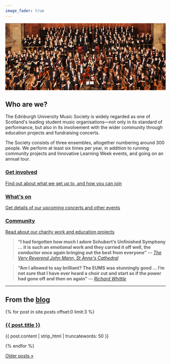 ```yaml
---
image_fader: true
---
```


<div class="image-fader-container clearfix">
<div id="image-fader" class="image-fader" style="position: relative;">
<img src="/assets/img/fader/verdi-chorus.jpg" style="position: absolute; top: 0; left: 0; z-index: 1" onload="this._succeeded = true">
</div>
<img src="/assets/img/fader/placeholder.png">
</div>

## Who are we?

The Edinburgh University Music Society is widely regarded as one of Scotland's leading student music organisations&mdash;not only in its standard of performance, but also in its involvement with the wider community through education projects and fundraising concerts.

The Society consists of three ensembles, altogether numbering around 300 people. We perform at least six times per year, in addition to running community projects and Innovative Learning Week events, and going on an annual tour.

<div class="image-link-tiles tiles-3 clearfix">
  <a class="tile tile-get-involved" href="/get-involved/" title="Image &copy; Louise Spence Photography (louiseanna.co.uk), 2014">
    <div class="caption">
      <h3>Get involved</h3>
      <p>Find out about what we get up to, and how you can join</p>
    </div>
  </a>

  <a class="tile tile-whats-on" href="/whats-on/" title="Image &copy; Louise Spence Photography (louiseanna.co.uk), 2014">
    <div class="caption">
      <h3>What's on</h3>
      <p>Get details of our upcoming concerts and other events</p>
    </div>
  </a>

  <a class="tile tile-community" href="/community/" title="Image &copy; Alastair Temple (facebook.com/atempleartist), 2012">
    <div class="caption">
      <h3>Community</h3>
      <p>Read about our charity work and education projects</p>
    </div>
  </a>
</div>

<div class="clearfix quotes">
<blockquote class="quote-left">
<p>
<strong>
&ldquo;I had forgotten how much I adore Schubert’s Unfinished Symphony &hellip; it is such an emotional work and they carried it off well, the conductor once again bringing out the best from everyone&rdquo;
</strong>
<cite>&mdash; <a href="http://www.belfastcathedral.org/news/item/722/music-festival-opens-with-the-edinburgh-university-music-society/">
The Very Reverend John Mann, St Anne's Cathedral
</a>
</cite>
</p>
</blockquote>

<blockquote class="quote-right">
<p>
<strong>
&ldquo;Am I allowed to say brilliant? The EUMS was stunningly good &hellip; I’m not sure that I have ever heard a choir cut and start as if the power had gone off and then on again&rdquo;
</strong>
<cite>&mdash; <a href="http://playpitspark.wordpress.com/2010/11/20/the-armed-man/">Richard Whittle</a>
</cite>
</p>
</blockquote>
</div>

<hr>

<h2>From the <a href="/blog/">blog</a></h2>

{% for post in site.posts offset:0 limit:3 %}
<div class="recent-post">
  <h3><a href="{{ post.url }}">{{ post.title }}</a></h3>
  <p>{{ post.content | strip_html | truncatewords: 50 }}</p>
</div>
{% endfor %}

<a href="/blog/">Older posts &raquo;</a>
